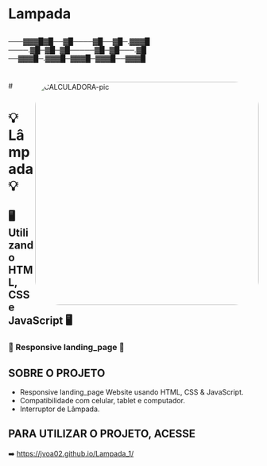 # Lampada

##
───▓▓▓█▓█──▓█────▓█──▓█─.▓▓▓█
────.▓█─▓█─▓█─────▓█─▓█───.▓█
──▓▓▓█─.▓▓▓█─▓▓▓█─▓▓▓█──▓▓▓█
##
#
<img align="right" alt="CALCULADORA-pic" height="450" style="border-radius:50px;" src="https://github.com/JVOA02/Lampada_1/blob/main/L%C3%A2mpada.gif">
#

# 💡Lâmpada💡 
## 🖥️ Utilizando HTML, CSS e JavaScript 🖥️
### 📱 Responsive landing_page 📱

## SOBRE O PROJETO
- Responsive landing_page Website usando HTML, CSS & JavaScript.
- Compatibilidade com celular, tablet e computador.
- Interruptor de Lâmpada.

## PARA UTILIZAR O PROJETO, ACESSE
➡️ https://jvoa02.github.io/Lampada_1/
